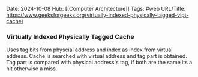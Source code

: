 Date: 2024-10-08
Hub: [[Computer Architecture]]
Tags: #web
URL/Title: https://www.geeksforgeeks.org/virtually-indexed-physically-tagged-vipt-cache/

### Virtually Indexed Physically Tagged Cache

Uses tag bits from physcial address and index as index from virtual address. Cache is searched with virtual address and tag part is obtained. Tag part is compared with physical address's tag, if both are the same its a hit otherwise a miss.


